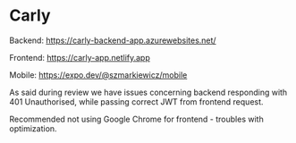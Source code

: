 # Carly

Backend: https://carly-backend-app.azurewebsites.net/

Frontend: https://carly-app.netlify.app

Mobile: https://expo.dev/@szmarkiewicz/mobile

As said during review we have issues concerning backend responding with 401 Unauthorised, while passing correct JWT from frontend request.

Recommended not using Google Chrome for frontend - troubles with optimization.
